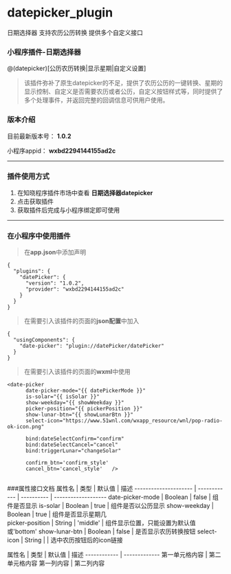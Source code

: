 # datepicker_plugin
日期选择器 支持农历公历转换 提供多个自定义接口

### 小程序插件-日期选择器
@(datepicker)[公历农历转换|显示星期|自定义设置]

> 该插件弥补了原生datepicker的不足，提供了农历公历的一键转换、星期的显示控制、自定义是否需要农历或者公历，自定义按钮样式等，同时提供了多个处理事件，并返回完整的回调信息可供用户使用。


### 版本介绍
目前最新版本号： **1.0.2** 

小程序appid：  **wxbd2294144155ad2c**

----------

### 插件使用方式
1. 在知晓程序插件市场中查看 **日期选择器datepicker**
2. 点击获取插件
3. 获取插件后完成与小程序绑定即可使用

----------

### 在小程序中使用插件
>在**app.json**中添加声明
```
{
  "plugins": {
    "datePicker": {
      "version": "1.0.2",
      "provider": "wxbd2294144155ad2c"
    }
  }
}
```
>在需要引入该插件的页面的**json配置**中加入
```
{
  "usingComponents": {
    "date-picker": "plugin://datePicker/datePicker"
  }
}
```
>在需要引入该插件的页面的**wxml**中使用
```
<date-picker
      date-picker-mode="{{ datePickerMode }}"
      is-solar="{{ isSolar }}"
      show-weekday="{{ showWeekday }}"
      picker-position="{{ pickerPosition }}"
      show-lunar-btn="{{ showLunarBtn }}"
      select-icon="https://www.51wnl.com/wxapp_resource/wnl/pop-radio-ok-icon.png"
      
      bind:dateSelectConfirm="confirm"
      bind:dateSelectCancel="cancel"
      bind:triggerLunar="changeSolar"
      
      confirm_btn='confirm_style'
      cancel_btn='cancel_style'   />
 
```

###属性接口文档
属性名 | 类型 | 默认值 | 描述
--------------------- | ------------ | ---------- | ------------------- 
date-picker-mode | Boolean | false | 组件是否显示 
is-solar | Boolean | true | 组件是否以公历显示 
show-weekday | Boolean | true | 组件是否显示星期几  
picker-position | String | 'middle' | 组件显示位置，只能设置为默认值或'bottom' 
show-lunar-btn | Boolean | false | 是否显示农历转换按钮
select-icon | String |            | 选中农历按钮后的icon链接

属性名 | 类型 | 默认值 | 描述
------------ | -------------
第一单元格内容 | 第二单元格内容
第一列内容 | 第二列内容
